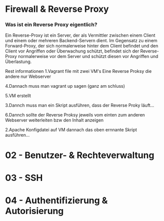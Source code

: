Firewall & Reverse Proxy
===

### Was ist ein Reverse Proxy eigentlich?

Ein Reverse-Proxy ist ein Server, der als Vermittler zwischen einem Client und einem oder mehreren Backend-Servern dient. Im Gegensatz zu einem Forward-Proxy, der sich normalerweise hinter dem Client befindet und den Client vor Angriffen oder Überwachung schützt, befindet sich der Reverse-Proxy normalerweise vor dem Server und schützt diesen vor Angriffen und Überlastung.

Rest informationen
1.Vagrant file mit zwei VM's Eine Reverse Proksy die andere nur Webserver

4.Dannach muss man vagrant up sagen (ganz am schluss)

5.VM erstellt

3.Dannch muss man ein Skript ausführen, dass der Reverse Proky läuft...

6.Dannch sollte der Reverse Proksy jeweils vom einten zum anderen Webserver weiterleiten bzw den Inhalt anzeigen

2.Apache Konfigdatei auf VM dannach das oben ernnante Skript ausführen...

02 - Benutzer- & Rechteverwaltung
===


03 - SSH
===


04 - Authentifizierung & Autorisierung
===
